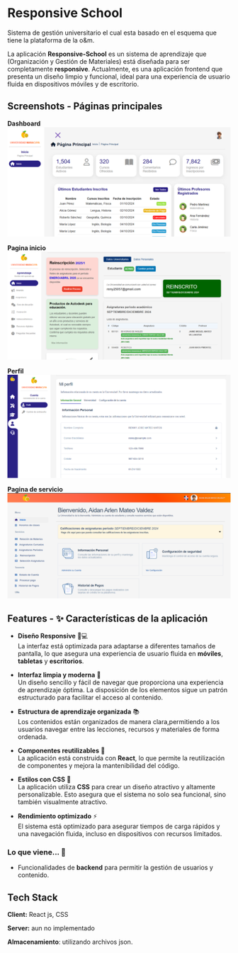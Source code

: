 
# Responsive School

Sistema de gestión universitario el cual esta basado en el esquema que tiene la plataforma de la o&m. 

La aplicación **Responsive-School** es un sistema de aprendizaje que (Organización y Gestión de Materiales) está diseñada para ser completamente **responsive**. Actualmente, es una aplicación frontend que presenta un diseño limpio y funcional, ideal para una experiencia de usuario fluida en dispositivos móviles y de escritorio.




## Screenshots - Páginas principales
**Dashboard**
![Pagina dasboard](image/dasboard.png)

**Pagina inicio**
![Pagina de Dashboard para el estudiante](image/image.png)

**Perfil**
![Perfil](image/image-1.png)

**Pagina de servicio**
![Pagina de servicio](image/pagina-servicio.png)


## Features  - ✨ Características de la aplicación 


- **Diseño Responsive** 📱💻  
  La interfaz está optimizada para adaptarse a diferentes tamaños de pantalla, lo que asegura una experiencia de usuario fluida en **móviles**, **tabletas** y **escritorios**.

- **Interfaz limpia y moderna** 🎨  
  Un diseño sencillo y fácil de navegar que proporciona una experiencia de aprendizaje óptima. La disposición de los elementos sigue un patrón estructurado para facilitar el acceso al contenido.

- **Estructura de aprendizaje organizada** 📚  
  Los contenidos están organizados de manera clara,permitiendo a los usuarios navegar entre las lecciones, recursos y materiales de forma ordenada.

- **Componentes reutilizables** 🔄  
  La aplicación está construida con **React**, lo que permite la reutilización de componentes y mejora la mantenibilidad del código.

- **Estilos con CSS** 🎨  
  La aplicación utiliza **CSS** para crear un diseño atractivo y altamente personalizable. Esto asegura que el sistema no solo sea funcional, sino también visualmente atractivo.


- **Rendimiento optimizado** ⚡  
  El sistema está optimizado para asegurar tiempos de carga rápidos y una navegación fluida, incluso en dispositivos con recursos limitados.


### Lo que viene... 🚀
- Funcionalidades de **backend** para permitir la gestión de usuarios y contenido.

## Tech Stack

**Client:** React js, CSS

**Server:** aun no implementado

**Almacenamiento**: utilizando archivos json.